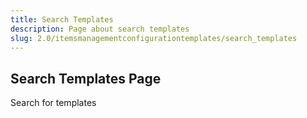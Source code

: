 ```yaml
---
title: Search Templates
description: Page about search templates
slug: 2.0/itemsmanagementconfigurationtemplates/search_templates
---
```


## Search Templates Page

Search for templates
